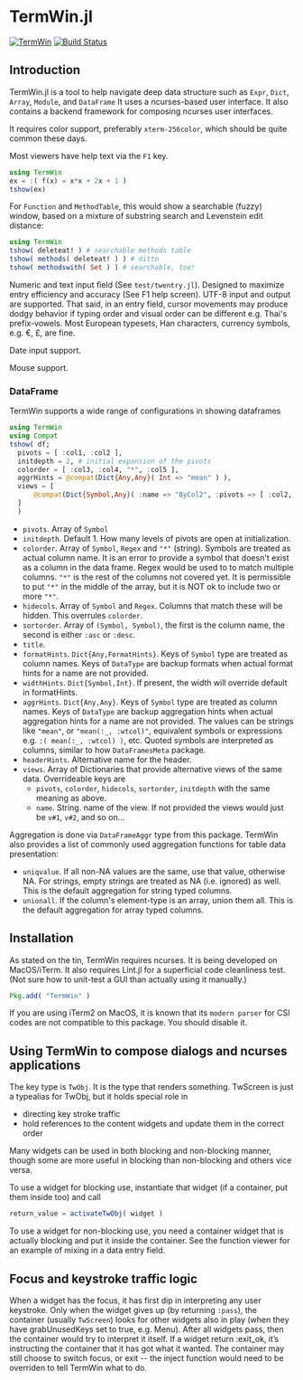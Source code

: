 # TermWin.jl

[![TermWin](http://pkg.julialang.org/badges/TermWin_release.svg)](http://pkg.julialang.org/?pkg=TermWin&ver=0.3)
[![Build Status](https://travis-ci.org/tonyhffong/TermWin.jl.svg?branch=master)](https://travis-ci.org/tonyhffong/TermWin.jl)

## Introduction

TermWin.jl is a tool to help navigate deep data structure such as `Expr`, `Dict`, `Array`, `Module`, and
`DataFrame`
It uses a ncurses-based user interface.
It also contains a backend framework for composing ncurses user interfaces.

It requires color support, preferably `xterm-256color`, which should be quite common these days.

Most viewers have help text via the `F1` key.

```julia
using TermWin
ex = :( f(x) = x*x + 2x + 1 )
tshow(ex)
```

For `Function` and `MethodTable`, this would show a searchable (fuzzy) window, based on
a mixture of substring search and Levenstein edit distance:
```julia
using TermWin
tshow( deleteat! ) # searchable methods table
tshow( methods( deleteat! ) ) # ditto
tshow( methodswith( Set ) ) # searchable, too!
```

Numeric and text input field (See `test/twentry.jl`). Designed to maximize
entry efficiency and accuracy (See F1 help screen).
UTF-8 input and output are supported. That said, in an entry field,
cursor movements may produce dodgy behavior if typing order and visual order
can be different e.g. Thai's prefix-vowels. Most European typesets,
Han characters, currency symbols, e.g. €, £, are fine.

Date input support.

Mouse support.

### DataFrame

TermWin supports a wide range of configurations in showing dataframes
```julia
using TermWin
using Compat
tshow( df;
  pivots = [ :col1, :col2 ],
  initdepth = 2, # initial expansion of the pivots
  colorder = [ :col3, :col4, "*", :col5 ],
  aggrHints = @compat(Dict{Any,Any}( Int => "mean" ) ),
  views = [
      @compat(Dict{Symbol,Any}( :name => "ByCol2", :pivots => [ :col2, :col1 ], :hidecols => [:col5 ] ) )
  ]
  )
```

* `pivots`. Array of `Symbol`
* `initdepth`. Default 1. How many levels of pivots are open at initialization.
* `colorder`. Array of `Symbol`, `Regex` and `"*"` (string). Symbols are treated as actual column name.
   It is an error to provide a symbol that doesn't exist as a column in the data frame. Regex would
   be used to to match multiple columns. `"*"` is the rest of the columns not covered yet. It is
   permissible to put `"*"` in the middle of the array, but it is NOT ok to include two or more `"*"`.
* `hidecols`. Array of `Symbol` and `Regex`. Columns that match these will be hidden. This overrules
  `colorder`.
* `sortorder`. Array of `(Symbol, Symbol)`, the first is the column name, the second is either `:asc` or `:desc`.
* `title`.
* `formatHints`. `Dict{Any,FormatHints}`. Keys of `Symbol` type are treated as column names. Keys of `DataType`
   are backup formats when actual format hints for a name are not provided.
* `widthHints`. `Dict{Symbol,Int}`. If present, the width will override default in formatHints.
* `aggrHints`. `Dict{Any,Any}`. Keys of `Symbol` type are treated as column names. Keys of `DataType`
   are backup aggregation hints when actual aggregation hints for a name are not provided. The values
   can be strings like `"mean"`, or `"mean(:_, :wtcol)"`, equivalent symbols or expressions
   e.g. `:( mean(:_, :wtcol) )`, etc. Quoted symbols are interpreted as columns, similar to how
   `DataFramesMeta` package.
* `headerHints`. Alternative name for the header.
* `views`. Array of Dictionaries that provide alternative views of the same data. Overrideable keys are
    * `pivots`, `colorder`, `hidecols`, `sortorder`, `initdepth` with the same meaning as above.
    * `name`. String. name of the view. If not provided the views would just be `v#1`, `v#2`, and so on...

Aggregation is done via `DataFrameAggr` type from this package. TermWin also provides a
list of commonly used aggregation functions for table data presentation:

* `uniqvalue`. If all non-NA values are the same, use that value, otherwise NA. For strings, empty strings
   are treated as NA (i.e. ignored) as well. This is the default aggregation for string typed columns.
* `unionall`. If the column's element-type is an array, union them all. This is the default aggregation for
  array typed columns.

## Installation

As stated on the tin, TermWin requires ncurses. It is being developed on MacOS/iTerm.
It also requires Lint.jl for a superficial code cleanliness test. (Not sure how
to unit-test a GUI than actually using it manually.)
```julia
Pkg.add( "TermWin" )
```

If you are using iTerm2 on MacOS, it is known that its `modern parser` for CSI codes are not
compatible to this package. You should disable it.

## Using TermWin to compose dialogs and ncurses applications

The key type is `TwObj`. It is the type that renders something.
TwScreen is just a typealias for TwObj, but it holds special role in
* directing key stroke traffic
* hold references to the content widgets and update them in the correct order

Many widgets can be used in both blocking and non-blocking manner, though
some are more useful in blocking than non-blocking and others vice versa.

To use a widget for blocking use, instantiate that widget (if a container, 
put them inside too) and call
```julia
return_value = activateTwObj( widget )
```

To use a widget for non-blocking use, you need a container widget that is
actually blocking and put it inside the container. See the function viewer for
an example of mixing in a data entry field.

## Focus and keystroke traffic logic
When a widget has the focus, it has first dip in interpreting any user
keystroke. Only when the widget gives up (by returning `:pass`), the container
(usually `TwScreen`) looks for other widgets also in play (when they have
grabUnusedKeys set to true, e.g. Menu). After all widgets pass, then the
container would try to interpret it itself. If a widget return :exit_ok, it’s
instructing the container that it has got what it wanted. The container
may still choose to switch focus, or exit -- the inject function would need
to be overriden to tell TermWin what to do.
